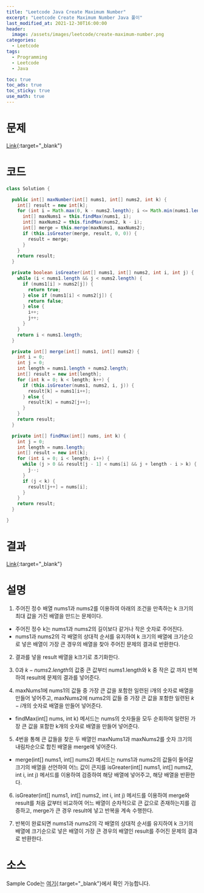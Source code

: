 ```yaml
---
title: "Leetcode Java Create Maximum Number"
excerpt: "Leetcode Create Maximum Number Java 풀이"
last_modified_at: 2021-12-30T16:00:00
header:
  image: /assets/images/leetcode/create-maximum-number.png
categories:
  - Leetcode
tags:
  - Programming
  - Leetcode
  - Java

toc: true
toc_ads: true
toc_sticky: true
use_math: true
---
```

# 문제
[Link](https://leetcode.com/problems/create-maximum-number/){:target="_blank"}

# 코드
```java
class Solution {

  public int[] maxNumber(int[] nums1, int[] nums2, int k) {
    int[] result = new int[k];
    for (int i = Math.max(0, k - nums2.length); i <= Math.min(nums1.length, k); i++) {
      int[] maxNums1 = this.findMax(nums1, i);
      int[] maxNums2 = this.findMax(nums2, k - i);
      int[] merge = this.merge(maxNums1, maxNums2);
      if (this.isGreater(merge, result, 0, 0)) {
        result = merge;
      }
    }
    return result;
  }

  private boolean isGreater(int[] nums1, int[] nums2, int i, int j) {
    while (i < nums1.length && j < nums2.length) {
      if (nums1[i] > nums2[j]) {
        return true;
      } else if (nums1[i] < nums2[j]) {
        return false;
      } else {
        i++;
        j++;
      }
    }
    return i < nums1.length;
  }

  private int[] merge(int[] nums1, int[] nums2) {
    int i = 0;
    int j = 0;
    int length = nums1.length + nums2.length;
    int[] result = new int[length];
    for (int k = 0; k < length; k++) {
      if (this.isGreater(nums1, nums2, i, j)) {
        result[k] = nums1[i++];
      } else {
        result[k] = nums2[j++];
      }
    }
    return result;
  }

  private int[] findMax(int[] nums, int k) {
    int j = 0;
    int length = nums.length;
    int[] result = new int[k];
    for (int i = 0; i < length; i++) {
      while (j > 0 && result[j - 1] < nums[i] && j + length - i > k) {
        j--;
      }
      if (j < k) {
        result[j++] = nums[i];
      }
    }
    return result;
  }

}
```

# 결과
[Link](https://leetcode.com/submissions/detail/609637188/){:target="_blank"}

# 설명
1. 주어진 정수 배열 nums1과 nums2를 이용하여 아래의 조건을 만족하는 k 크기의 최대 값을 가진 배열을 만드는 문제이다.
- 주어진 정수 k는 nums1과 nums2의 길이보다 같거나 작은 숫자로 주어진다.
- nums1과 nums2의 각 배열의 상대적 순서를 유지하여 k 크기의 배열에 크기순으로 넣은 배열이 가장 큰 경우의 배열을 찾아 주어진 문제의 결과로 반환한다.

2. 결과를 넣을 result 배열을 k크기로 초기화한다.

3. 0과 $k - nums2.length$의 값중 큰 값부터 nums1.length와 k 중 작은 값 까지 반복하여 result에 문제의 결과를 넣어준다.

4. maxNums1에 nums1의 값들 중 가장 큰 값을 포함한 일련된 i개의 숫자로 배열을 만들어 넣어주고, maxNums2에 nums2의 값들 중 가장 큰 값을 포함한 일련된 $k - i$개의 숫자로 배열을 만들어 넣어준다.
- findMax(int[] nums, int k) 메서드는 nums의 숫자들을 모두 순회하여 일련된 가장 큰 값을 포함한 k개의 숫자로 배열을 만들어 넣어준다.

5. 4번을 통해 큰 값들을 찾은 두 배열인 maxNums1과 maxNums2를 숫자 크기의 내림차순으로 합친 배열을 merge에 넣어준다.
- merge(int[] nums1, int[] nums2) 메서드는 nums1과 nums2의 값들이 들어갈 크기의 배열을 선언하여 어느 값이 큰지를 isGreater(int[] nums1, int[] nums2, int i, int j) 메서드를 이용하여 검증하여 해당 배열에 넣어주고, 해당 배열을 반환한다.

6. isGreater(int[] nums1, int[] nums2, int i, int j) 메서드를 이용하여 merge와 result를 처음 값부터 비교하여 어느 배열이 순차적으로 큰 값으로 존재하는지를 검증하고, merge가 큰 경우 result에 넣고 반복을 계속 수행한다.

7. 반복이 완료되면 nums1과 nums2의 각 배열의 상대적 순서를 유지하여 k 크기의 배열에 크기순으로 넣은 배열이 가장 큰 경우의 배열인 result를 주어진 문제의 결과로 반환한다.

# 소스
Sample Code는 [여기](https://github.com/GracefulSoul/leetcode/blob/master/src/main/java/gracefulsoul/problems/CreateMaximumNumber.java){:target="_blank"}에서 확인 가능합니다.